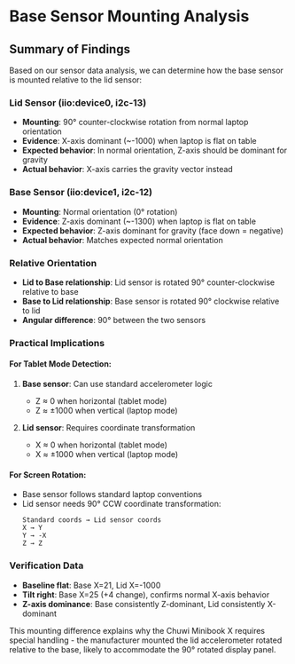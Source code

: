 # Base Sensor Mounting Analysis

## Summary of Findings

Based on our sensor data analysis, we can determine how the base sensor is mounted relative to the lid sensor:

### Lid Sensor (iio:device0, i2c-13)
- **Mounting**: 90° counter-clockwise rotation from normal laptop orientation
- **Evidence**: X-axis dominant (~-1000) when laptop is flat on table
- **Expected behavior**: In normal orientation, Z-axis should be dominant for gravity
- **Actual behavior**: X-axis carries the gravity vector instead

### Base Sensor (iio:device1, i2c-12)  
- **Mounting**: Normal orientation (0° rotation)
- **Evidence**: Z-axis dominant (~-1300) when laptop is flat on table
- **Expected behavior**: Z-axis dominant for gravity (face down = negative)
- **Actual behavior**: Matches expected normal orientation

### Relative Orientation
- **Lid to Base relationship**: Lid sensor is rotated 90° counter-clockwise relative to base
- **Base to Lid relationship**: Base sensor is rotated 90° clockwise relative to lid
- **Angular difference**: 90° between the two sensors

### Practical Implications

#### For Tablet Mode Detection:
1. **Base sensor**: Can use standard accelerometer logic
   - Z ≈ 0 when horizontal (tablet mode)
   - Z ≈ ±1000 when vertical (laptop mode)

2. **Lid sensor**: Requires coordinate transformation
   - X ≈ 0 when horizontal (tablet mode) 
   - X ≈ ±1000 when vertical (laptop mode)

#### For Screen Rotation:
- Base sensor follows standard laptop conventions
- Lid sensor needs 90° CCW coordinate transformation:
  ```
  Standard coords → Lid sensor coords
  X → Y
  Y → -X  
  Z → Z
  ```

### Verification Data
- **Baseline flat**: Base X=21, Lid X=-1000
- **Tilt right**: Base X=25 (+4 change), confirms normal X-axis behavior
- **Z-axis dominance**: Base consistently Z-dominant, Lid consistently X-dominant

This mounting difference explains why the Chuwi Minibook X requires special handling - the manufacturer mounted the lid accelerometer rotated relative to the base, likely to accommodate the 90° rotated display panel.
